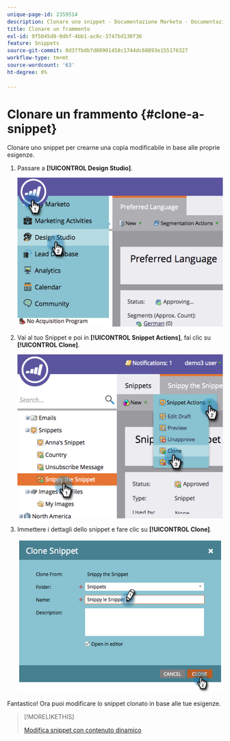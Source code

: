 ```yaml
---
unique-page-id: 2359514
description: Clonare uno snippet - Documentazione Marketo - Documentazione del prodotto
title: Clonare un frammento
exl-id: 9f5045d8-0dbf-4bb1-ac8c-3747bd130f36
feature: Snippets
source-git-commit: 0d37fbdb7d08901458c1744dc68893e155176327
workflow-type: tm+mt
source-wordcount: '63'
ht-degree: 0%

---
```


# Clonare un frammento {#clone-a-snippet}

Clonare uno snippet per crearne una copia modificabile in base alle proprie esigenze.

1. Passare a **[!UICONTROL Design Studio]**.

   ![](assets/image2014-9-16-10-3a32-3a36.png)

1. Vai al tuo Snippet e poi in **[!UICONTROL Snippet Actions]**, fai clic su **[!UICONTROL Clone]**.

   ![](assets/image2014-9-16-10-3a32-3a44.png)

1. Immettere i dettagli dello snippet e fare clic su **[!UICONTROL Clone]**.

   ![](assets/image2014-9-16-10-3a32-3a53.png)

Fantastico! Ora puoi modificare lo snippet clonato in base alle tue esigenze.

>[!MORELIKETHIS]
>
>[Modifica snippet con contenuto dinamico](/help/marketo/product-docs/personalization/segmentation-and-snippets/snippets/edit-snippets-with-dynamic-content.md)

